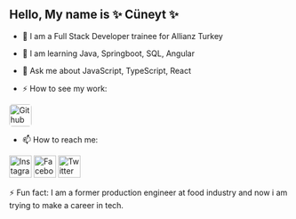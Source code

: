 ## Hello, My name is ✨ Cüneyt ✨



- 🔭 I am a Full Stack Developer trainee for Allianz Turkey

- 🌱 I am learning Java, Springboot, SQL, Angular

- 💬 Ask me about JavaScript, TypeScript, React 

- ⚡ How to see my work:

<a href="https://github.com/mcuneytozturk/"><img src="https://github.com/mcuneytozturk/mcuneytozturk/assets/117809236/c25b3480-50d9-4d51-a8b3-748601161736" alt="Github" width="40" height="40" style="background-color: white; border-radius: 5px;"></a>

- 📫 How to reach me:

<a href="https://instagram.com/mcuneytozturk?igshid=NGExMmI2YTkyZg=="><img src="https://github.com/mcuneytozturk/mcuneytozturk/assets/117809236/53e8ea5d-e040-4279-8d9b-93530297f97b" alt="Instagram" width="40" height="40"></a>  <a href="https://www.facebook.com/mcuneytozturk?mibextid=ZbWKwL"><img src="https://github.com/mcuneytozturk/mcuneytozturk/assets/117809236/4bda2e89-03b0-4db1-9f9d-b41b9c77ea30" alt="Facebook" width="40" height="40"></a>  <a href="https://twitter.com/mcuneytozturk"><img src="https://github.com/mcuneytozturk/mcuneytozturk/assets/117809236/dc747084-bc02-47e5-8a53-7edab1457f7c" alt="Twitter" width="40" height="40"></a>    

⚡ Fun fact: I am a former production engineer at food industry and now i am trying to make a career in tech.


<!--
**mcuneytozturk/mcuneytozturk** is a ✨ _special_ ✨ repository because its `README.md` (this file) appears on your GitHub profile.

Here are some ideas to get you started:

- 🔭 I’m currently working on ...
- 🌱 I’m currently learning ...
- 👯 I’m looking to collaborate on ...
- 🤔 I’m looking for help with ...
- 💬 Ask me about ...
- 📫 How to reach me: ...
- 😄 Pronouns: ...
- ⚡ Fun fact: ...
-->
